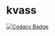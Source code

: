 # kvass
[![Codacy Badge](https://api.codacy.com/project/badge/Grade/f0999d7f6abb469a8495dae65d5bb084)](https://www.codacy.com/app/korzhev/kvass?utm_source=github.com&amp;utm_medium=referral&amp;utm_content=korzhev/kvass&amp;utm_campaign=Badge_Grade)
